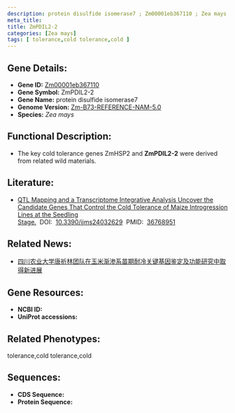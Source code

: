 ```yaml
---
description: protein disulfide isomerase7 ; Zm00001eb367110 ; Zea mays
meta_title:
title: ZmPDIL2-2
categories: [Zea mays]
tags: [ tolerance,cold tolerance,cold ]
---
```


## Gene Details:
- **Gene ID:**	[Zm00001eb367110]()
- **Gene Symbol:** ZmPDIL2-2
- **Gene Name:** protein disulfide isomerase7
- **Genome Version:** [Zm-B73-REFERENCE-NAM-5.0]()
- **Species:** *Zea mays*

## Functional Description:
   - The key cold tolerance genes ZmHSP2 and **ZmPDIL2-2** were derived from related wild materials.

## Literature:
   - [QTL Mapping and a Transcriptome Integrative Analysis Uncover the Candidate Genes That Control the Cold Tolerance of Maize Introgression Lines at the Seedling Stage.]( https://www.mdpi.com/1422-0067/24/3/2629)&nbsp;&nbsp;DOI:&nbsp;&nbsp;[10.3390/ijms24032629](https://www.mdpi.com/1422-0067/24/3/2629)&nbsp;&nbsp;PMID:&nbsp;&nbsp;[36768951](https://pubmed.ncbi.nlm.nih.gov/36768951/)

## Related News:
   - [四川农业大学唐祈林团队在玉米渐渗系苗期耐冷关键基因鉴定及功能研究中取得新进展](https://mp.weixin.qq.com/s?__biz=MzU3ODY3MDM0NA==&mid=2247525531&idx=4&sn=d2154b5cc6e52344d54fd5f77e5ff85f&chksm=fd73fefcca0477ea1f67a90fab9f32c59e60355f14b5886ad969456dad033b372810dd296a9f&scene=27#wechat_redirect)

## Gene Resources:
- **NCBI ID:** [](https://www.ncbi.nlm.nih.gov/gene/?term=)
- **UniProt accessions:** [](https://www.uniprot.org/uniprotkb//entry)

## Related Phenotypes:
tolerance,cold tolerance,cold

## Sequences:
- **CDS Sequence:**
- **Protein Sequence:**
